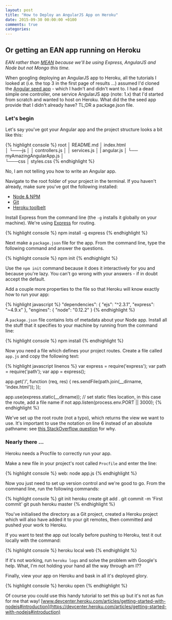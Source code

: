 ```yaml
---
layout: post
title: "How to Deploy an AngularJS App on Heroku"
date: 2015-09-30 00:00:00 +0100
comments: true
categories: 
---
```


## Or getting an EAN app running on Heroku

_EAN rather than [MEAN](http://mean.io/) because we'll be using Express, AngularJS and Node but not Mongo this time._

When googling deploying an AngularJS app to Heroku, all the tutorials I looked at (i.e. the top 3 in the first page of results ...) assumed I'd cloned the [Angular seed app](https://github.com/angular/angular-seed) - which I hadn't and didn't want to. I had a dead simple one controller, one service AngularJS app (note: 1.x) that I'd started from scratch and wanted to host on Heroku. What did the the seed app provide that I didn't already have? TL;DR a package.json file.

### Let's begin

Let's say you've got your Angular app and the project structure looks a bit like this:

{% highlight console %}
root
│   README.md
│   index.html   
│
└───js
│   │   controllers.js
│   │   services.js
│   |   angular.js
│   └── myAmazingAngularApp.js
│   
└───css
    │   styles.css
{% endhighlight %}

No, I am not telling you how to write an Angular app.

Navigate to the root folder of your project in the terminal. If you haven't already, make sure you've got the following installed:

* [Node & NPM](https://nodejs.org/en/) 
* [Git](https://git-scm.com/downloads)
* [Heroku toolbelt](https://toolbelt.heroku.com/)

Install Express from the command line (the `-g` installs it globally on your machine). We're using [Express](http://expressjs.com/) for routing.

{% highlight console %}
npm install -g express
{% endhighlight %}

Next make a `package.json` file for the app. From the command line, type the following command and answer the questions.

{% highlight console %}
npm init
{% endhighlight %}

Use the `npm init` command because it does it interactively for you and because you're lazy. You can't go wrong with your answers - if in doubt accept the default.

Add a couple more properties to the file so that Heroku will know exactly how to run your app:

{% highlight javascript %}
  "dependencies": {
    "ejs": "^2.3.1",
    "express": "~4.9.x"
  },
  "engines": {
    "node": "0.12.2"
  }
{% endhighlight %}

A `package.json` file contains lots of metadata about your Node app. Install all the stuff that it specifies to your machine by running from the command line:

{% highlight console %}
npm install
{% endhighlight %}

Now you need a file which defines your project routes. Create a file called `app.js` and copy the following text:

{% highlight javascript linenos %}
var express = require('express');
var path = require('path');
var app = express();

app.get('/', function (req, res) {
	res.sendFile(path.join(__dirname, 'index.html'));
});

app.use(express.static(__dirname)); // set static files location, in this case the route, add a file name if not
app.listen(process.env.PORT || 3000);
{% endhighlight %}

We've set up the root route (not a typo), which returns the view we want to use. It's important to use the notation on line 6 instead of an absolute pathname: see [this StackOverflow question](http://stackoverflow.com/questions/25463423/res-sendfile-absolute-path) for why.

### Nearly there ...
 
Heroku needs a Procfile to correctly run your app.

Make a new file in your project's root called `Procfile` and enter the line:

{% highlight console %}
web: node app.js
{% endhighlight %}

Now you just need to set up version control and we're good to go. From the command line, run the following commands:

{% highlight console %}
git init
heroku create
git add .
git commit -m 'First commit'
git push heroku master
{% endhighlight %}

You've initialised the directory as a Git project, created a Heroku project which will also have added it to your git remotes, then committed and pushed your work to Heroku.

If you want to test the app out locally before pushing to Heroku, test it out locally with the command:

{% highlight console %}
heroku local web
{% endhighlight %}

If it's not working, run `heroku logs` and solve the problem with Google's help. What, I'm not holding your hand all the way through am I??

Finally, view your app on Heroku and bask in all it's deployed glory.

{% highlight console %}
heroku open
{% endhighlight %}

Of course you could use this handy tutorial to set this up but it's not as fun for me that way! [www.devcenter.heroku.com/articles/getting-started-with-nodejs#introduction](https://devcenter.heroku.com/articles/getting-started-with-nodejs#introduction)